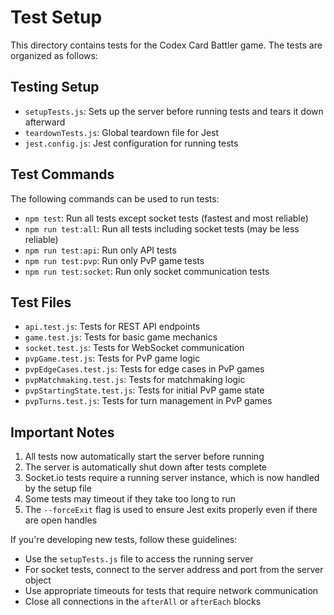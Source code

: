 # Test Setup

This directory contains tests for the Codex Card Battler game. The tests are organized as follows:

## Testing Setup

- `setupTests.js`: Sets up the server before running tests and tears it down afterward
- `teardownTests.js`: Global teardown file for Jest
- `jest.config.js`: Jest configuration for running tests

## Test Commands

The following commands can be used to run tests:

- `npm test`: Run all tests except socket tests (fastest and most reliable)
- `npm run test:all`: Run all tests including socket tests (may be less reliable)
- `npm run test:api`: Run only API tests
- `npm run test:pvp`: Run only PvP game tests
- `npm run test:socket`: Run only socket communication tests

## Test Files

- `api.test.js`: Tests for REST API endpoints
- `game.test.js`: Tests for basic game mechanics
- `socket.test.js`: Tests for WebSocket communication
- `pvpGame.test.js`: Tests for PvP game logic
- `pvpEdgeCases.test.js`: Tests for edge cases in PvP games
- `pvpMatchmaking.test.js`: Tests for matchmaking logic
- `pvpStartingState.test.js`: Tests for initial PvP game state
- `pvpTurns.test.js`: Tests for turn management in PvP games

## Important Notes

1. All tests now automatically start the server before running
2. The server is automatically shut down after tests complete
3. Socket.io tests require a running server instance, which is now handled by the setup file
4. Some tests may timeout if they take too long to run
5. The `--forceExit` flag is used to ensure Jest exits properly even if there are open handles

If you're developing new tests, follow these guidelines:

- Use the `setupTests.js` file to access the running server
- For socket tests, connect to the server address and port from the server object
- Use appropriate timeouts for tests that require network communication
- Close all connections in the `afterAll` or `afterEach` blocks